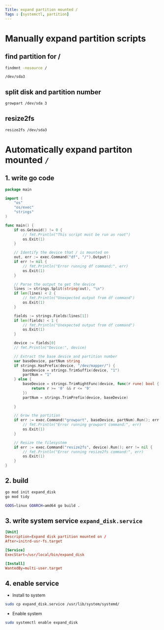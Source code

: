 ```yaml
---
Title: expand partition mounted /
Tags : [systemctl, partition]
---
```


# Manually expand partition scripts

## find partition for /

```sh
findmnt -nosource /

/dev/sda3
```

## split disk and partition number

```sh
growpart /dev/sda 3
```

## resize2fs	

```sh
resize2fs /dev/sda3
```

<!--truncate--> 

# Automatically expand partiton mounted `/`

## 1. write go code

```go
package main

import (
	"os"
	"os/exec"
	"strings"
)

func main() {
	if os.Geteuid() != 0 {
		// fmt.Println("This script must be run as root")
		os.Exit(1)
	}

	// Identify the device that / is mounted on
	out, err := exec.Command("df", "/").Output()
	if err != nil {
		// fmt.Println("Error running df command:", err)
		os.Exit(1)
	}

	// Parse the output to get the device
	lines := strings.Split(string(out), "\n")
	if len(lines) < 2 {
		// fmt.Println("Unexpected output from df command")
		os.Exit(1)
	}

	fields := strings.Fields(lines[1])
	if len(fields) < 1 {
		// fmt.Println("Unexpected output from df command")
		os.Exit(1)
	}

	device := fields[0]
	// fmt.Println("Device:", device)

	// Extract the base device and partition number
	var baseDevice, partNum string
	if strings.HasPrefix(device, "/dev/mapper/") {
		baseDevice = strings.TrimSuffix(device, "1")
		partNum = "1"
	} else {
		baseDevice = strings.TrimRightFunc(device, func(r rune) bool {
			return r >= '0' && r <= '9'
		})
		partNum = strings.TrimPrefix(device, baseDevice)
    
	}

	// Grow the partition
	if err := exec.Command("growpart", baseDevice, partNum).Run(); err != nil {
		// fmt.Println("Error running growpart command:", err)
		os.Exit(1)
	}

	// Resize the filesystem
	if err := exec.Command("resize2fs", device).Run(); err != nil {
		// fmt.Println("Error running resize2fs command:", err)
		os.Exit(1)
	}
}
```

## 2. build

```sh
go mod init expand_disk
go mod tidy

GOOS=linux GOARCH=amd64 go build .
```

## 3. write system service `expand_disk.service`

```conf
[Unit]
Description=Expand disk partition mounted on /
After=initrd-usr-fs.target

[Service]
ExecStart=/usr/local/bin/expand_disk

[Install]
WantedBy=multi-user.target
```

## 4. enable service

- Install to system

```sh
sudo cp expand_disk.service /usr/lib/system/systemd/
```

- Enable system 

```sh
sudo systemctl enable expand_disk
```

